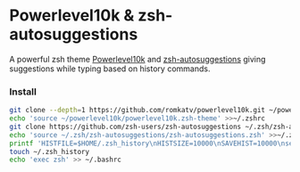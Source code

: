 # Powerlevel10k & zsh-autosuggestions
A powerful zsh theme [Powerlevel10k](https://github.com/romkatv/powerlevel10k) and [zsh-autosuggestions](https://github.com/zsh-users/zsh-autosuggestions) giving suggestions while typing based on history commands.

### Install
```zsh
git clone --depth=1 https://github.com/romkatv/powerlevel10k.git ~/powerlevel10k
echo 'source ~/powerlevel10k/powerlevel10k.zsh-theme' >>~/.zshrc
git clone https://github.com/zsh-users/zsh-autosuggestions ~/.zsh/zsh-autosuggestions
echo 'source ~/.zsh/zsh-autosuggestions/zsh-autosuggestions.zsh' >>~/.zshrc
printf 'HISTFILE=$HOME/.zsh_history\nHISTSIZE=10000\nSAVEHIST=10000\nsetopt hist_ignore_all_dups\nbindkey "^[[1;5C" forward-word\nbindkey "^[[1;5D" backward-word' >>~/.zshrc
touch ~/.zsh_history
echo 'exec zsh' >> ~/.bashrc
```
